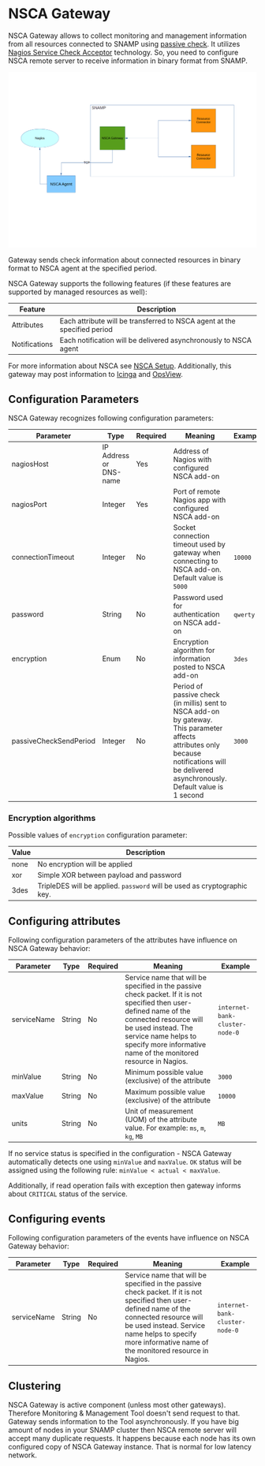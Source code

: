 NSCA Gateway
====
NSCA Gateway allows to collect monitoring and management information from all resources connected to SNAMP using [passive check](http://nagios.sourceforge.net/docs/3_0/passivechecks.html). It utilizes [Nagios Service Check Acceptor](http://nagios.sourceforge.net/download/contrib/documentation/misc/NSCA_Setup.pdf) technology. So, you need to configure NSCA remote server to receive information in binary format from SNAMP.

![Communication Scheme](nsca-gateway.png)

Gateway sends check information about connected resources in binary format to NSCA agent at the specified period.

NSCA Gateway supports the following features (if these features are supported by managed resources as well):

Feature | Description
---- | ----
Attributes | Each attribute will be transferred to NSCA agent at the specified period
Notifications | Each notification will be delivered asynchronously to NSCA agent

For more information about NSCA see [NSCA Setup](http://nagios.sourceforge.net/download/contrib/documentation/misc/NSCA_Setup.pdf). Additionally, this gateway may post information to [Icinga](https://www.icinga.org/) and [OpsView](http://www.opsview.com/).

## Configuration Parameters
NSCA Gateway recognizes following configuration parameters:

Parameter | Type | Required | Meaning | Example
---- | ---- | ---- | ---- | ----
nagiosHost | IP Address or DNS-name | Yes | Address of Nagios with configured NSCA add-on
nagiosPort | Integer | Yes | Port of remote Nagios app with configured NSCA add-on
connectionTimeout | Integer | No | Socket connection timeout used by gateway when connecting to NSCA add-on. Default value is `5000` | `10000`
password | String | No | Password used for authentication on NSCA add-on | `qwerty`
encryption | Enum | No | Encryption algorithm for information posted to NSCA add-on | `3des`
passiveCheckSendPeriod | Integer | No | Period of passive check (in millis) sent to NSCA add-on by gateway. This parameter affects attributes only because notifications will be delivered asynchronously. Default value is 1 second | `3000`

### Encryption algorithms
Possible values of `encryption` configuration parameter:

Value | Description
---- | ----
none | No encryption will be applied
xor | Simple XOR between payload and password
3des | TripleDES will be applied. `password` will be used as cryptographic key.

## Configuring attributes
Following configuration parameters of the attributes have influence on NSCA Gateway behavior:

Parameter | Type | Required | Meaning | Example
---- | ---- | ---- | ---- | ----
serviceName | String | No | Service name that will be specified in the passive check packet. If it is not specified then user-defined name of the connected resource will be used instead. The service name helps to specify more informative name of the monitored resource in Nagios. | `internet-bank-cluster-node-0`
minValue | String | No | Minimum possible value (exclusive) of the attribute | `3000`
maxValue | String | No | Maximum possible value (exclusive) of the attribute | `10000`
units | String | No | Unit of measurement (UOM) of the attribute value. For example: `ms`, `m`, `kg`, `MB` | `MB`

If no service status is specified in the configuration - NSCA Gateway automatically detects one using `minValue` and `maxValue`. `OK` status will be assigned using the following rule: `minValue < actual < maxValue`.

Additionally, if read operation fails with exception then gateway informs about `CRITICAL` status of the service.

## Configuring events
Following configuration parameters of the events have influence on NSCA Gateway behavior:

Parameter | Type | Required | Meaning | Example
---- | ---- | ---- | ---- | ----
serviceName | String | No | Service name that will be specified in the passive check packet. If it is not specified then user-defined name of the connected resource will be used instead. Service name helps to specify more informative name of the monitored resource in Nagios. | `internet-bank-cluster-node-0`

## Clustering
NSCA Gateway is active component (unless most other gateways). Therefore Monitoring & Management Tool doesn't send request to that. Gateway sends information to the Tool asynchronously. If you have big amount of nodes in your SNAMP cluster then NSCA remote server will accept many duplicate requests. It happens because each node has its own configured copy of NSCA Gateway instance. That is normal for low latency network.
